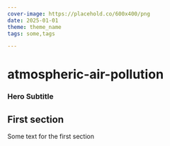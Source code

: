 ```yaml
---
cover-image: https://placehold.co/600x400/png
date: 2025-01-01
theme: theme_name
tags: some,tags

---
```


# atmospheric-air-pollution <!--{ as="img" mode="hero" src="https://placehold.co/600x400/png" }-->
### Hero Subtitle <!--{ style="font-size:1.5rem;opacity:0.7;margin-top:1rem;" }-->

## First section

Some text for the first section
